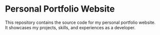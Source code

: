 # Personal Portfolio Website

This repository contains the source code for my personal portfolio website.
It showcases my projects, skills, and experiences as a developer.
